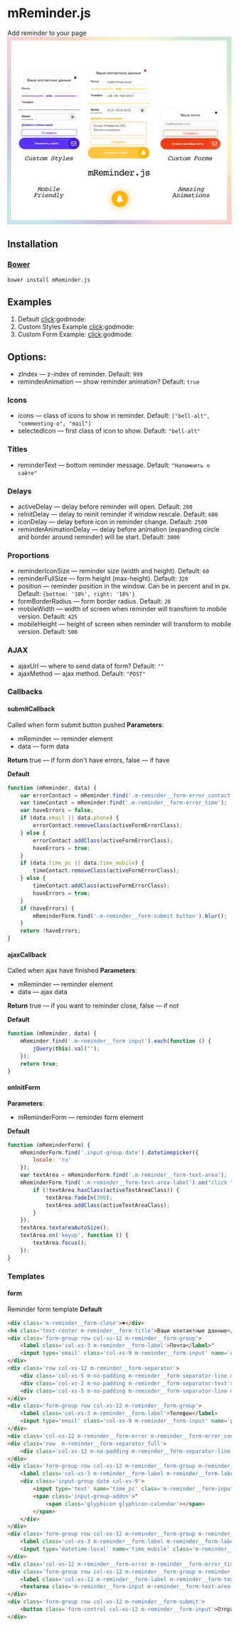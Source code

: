 # mReminder.js
Add reminder to your page
![mReminder Logo](src/img/logo.jpg)

## Installation
### [Bower](http://bower.io)
```
bower install mReminder.js
```

## Examples
1. Default [click](https://mikelarg.github.io/mReminder.js/examples/default/index.html):godmode:
2. Custom Styles Example [click](https://mikelarg.github.io/mReminder.js/examples/style/index.html):godmode:
3. Custom Form Example: [click](https://mikelarg.github.io/mReminder.js/examples/mail/index.html):godmode:

## Options:
* zIndex — z-index of reminder. Default: ```999```
* reminderAnimation — show reminder animation? Default: ```true```
### Icons
* icons — class of icons to show in reminder. Default: ```["bell-alt", "commenting-o", "mail"]```
* selectedIcon — first class of icon to show. Default: ```"bell-alt"```
### Titles
* reminderText — bottom reminder message. Default: ```"Напомнить о сайте"```
### Delays
* activeDelay — delay before reminder will open. Default: ```200```
* reInitDelay — delay to reinit reminder if window rescale. Default: ```600```
* iconDelay — delay before icon in reminder change. Default: ```2500```
* reminderAnimationDelay — delay before animation (expanding circle and border around reminder) will be start. Default: ```3000```
### Proportions
* reminderIconSize — reminder size (width and height). Default: ```60```
* reminderFullSize — form height (max-height). Default: ```320```
* position — reminder position in the window. Can be in percent and in px. Default: ```{bottom: '10%', right: '10%'}```
* formBorderRadius — form border radius. Default: ```20```
* mobileWidth — width of screen when reminder will transform to mobile version. Default: ```425```
* mobileHeight — height of screen when reminder will transform to mobile version. Default: ```500```
### AJAX
* ajaxUrl — where to send data of form? Default: ```""```
* ajaxMethod — ajax method. Default: ```"POST"```
### Callbacks
#### submitCallback
Called when form submit button pushed
**Parameters**:
* mReminder — reminder element
* data — form data

**Return**
true — if form don't have errors, false — if have

**Default**
```js 
function (mReminder, data) {
    var errorContact = mReminder.find('.m-reminder__form-error_contact');
    var timeContact = mReminder.find('.m-reminder__form-error_time');
    var haveErrors = false;
    if (data.email || data.phone) {
        errorContact.removeClass(activeFormErrorClass);
    } else {
        errorContact.addClass(activeFormErrorClass);
        haveErrors = true;
    }
    if (data.time_pc || data.time_mobile) {
        timeContact.removeClass(activeFormErrorClass);
    } else {
        timeContact.addClass(activeFormErrorClass);
        haveErrors = true;
    }
    if (haveErrors) {
        mReminderForm.find('.m-reminder__form-submit button').blur();
    }
    return !haveErrors;
}
```
#### ajaxCallback
Called when ajax have finished
**Parameters**:
* mReminder — reminder element
* data — ajax data

**Return**
true — if you want to reminder close, false — if not

**Default**
```js
function (mReminder, data) {
    mReminder.find('.m-reminder__form input').each(function () {
        jQuery(this).val("");
    });
    return true;
}
```
#### onInitForm
**Parameters**:
* mReminderForm — reminder form element

**Default**
```js
function (mReminderForm) {
    mReminderForm.find('.input-group.date').datetimepicker({
        locale: 'ru'
    });
    var textArea = mReminderForm.find('.m-reminder__form-text-area');
    mReminderForm.find('.m-reminder__form-text-area-label').on("click touchdown", function () {
        if (!textArea.hasClass(activeTextAreaClass)) {
            textArea.fadeIn(300);
            textArea.addClass(activeTextAreaClass);
        }
    });
    textArea.textareaAutoSize();
    textArea.on('keyup', function () {
        textArea.focus();
    });
}
```
### Templates
#### form
Reminder form template
**Default**
```html
<div class='m-reminder__form-close'>✖</div>
<h4 class='text-center m-reminder__form-title'>Ваши контактные данные</h4>
<div class='form-group row col-xs-12 m-reminder__form-group'>
    <label class='col-xs-3 m-reminder__form-label'>Почта</label>"   
    <input type='email' class='col-xs-9 m-reminder__form-input' name='email'>
</div>
<div class='row col-xs-12 m-reminder__form-separator'>
    <div class='col-xs-5 m-no-padding m-reminder__form-separator-line m-reminder__form-separator-line_left'></div>
    <div class='col-xs-2 m-no-padding m-reminder__form-separator-text'>ИЛИ</div>" +
    <div class='col-xs-5 m-no-padding m-reminder__form-separator-line m-reminder__form-separator-line_right'></div>
</div>
<div class='form-group row col-xs-12 m-reminder__form-group'>
    <label class='col-xs-3 m-reminder__form-label'>Телефон</label>
    <input type='email' class='col-xs-9 m-reminder__form-input' name='phone'>
</div>
<div class='col-xs-12 m-reminder__form-error m-reminder__form-error_contact'>Введите Ваш телефон или почту!</div>
<div class='row  m-reminder__form-separator_full'>
    <div class='col-xs-12 m-no-padding m-reminder__form-separator-line m-reminder__form-separator-line_dashed'></div>
</div>
<div class='form-group row col-xs-12 m-reminder__form-group m-reminder__form-group_time hidden-xs'>
    <label class='col-xs-3 m-reminder__form-label m-reminder__form-label-time'>Время</label>
    <div class='input-group date col-xs-9'>
        <input type='text' name='time_pc' class='m-reminder__form-input col-xs-12' />
        <span class='input-group-addon'>"
            <span class='glyphicon glyphicon-calendar'></span>
        </span>
    </div>
</div>
<div class='form-group row col-xs-12 m-reminder__form-group m-reminder__form-group_time visible-xs'>
    <label class='col-xs-3 m-reminder__form-label m-reminder__form-label-time'>Время</label>
    <input type='datetime-local' name='time_mobile' class='m-reminder__form-input col-xs-9' />
</div>
<div class='col-xs-12 m-reminder__form-error m-reminder__form-error_time'>Введите время напоминания!</div>
<div class='form-group row col-xs-12 m-reminder__form-group m-reminder__form-group_last'>
    <label class='col-xs-12 m-reminder__form-label m-reminder__form-text-area-label'>Добавить комментарий</label>
    <textarea class='m-reminder__form-input m-reminder__form-text-area col-xs-12' name='comment' rows='1' wrap='soft' maxlength='140'></textarea>
</div>
<div class='form-group row col-xs-12 m-reminder__form-submit'>
    <button class='form-control col-xs-12 m-reminder__form-input'>Отправить</button>
</div>
```
